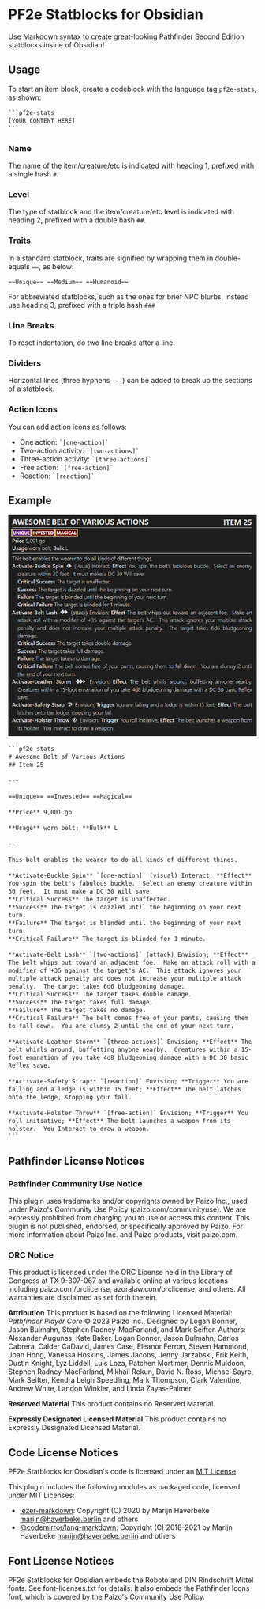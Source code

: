 # PF2e Statblocks for Obsidian

Use Markdown syntax to create great-looking Pathfinder Second Edition statblocks inside of Obsidian!

## Usage

To start an item block, create a codeblock with the language tag `pf2e-stats`, as shown:

    ```pf2e-stats
    [YOUR CONTENT HERE]
    ```

### Name

The name of the item/creature/etc is indicated with heading 1, prefixed with a single hash `#`.

### Level

The type of statblock and the item/creature/etc level is indicated with heading 2, prefixed with a double hash `##`.

### Traits

In a standard statblock, traits are signified by wrapping them in double-equals `==`, as below:

```
==Unique== ==Medium== ==Humanoid==
```

For abbreviated statblocks, such as the ones for brief NPC blurbs, instead use heading 3, prefixed with a triple hash `###`

### Line Breaks

To reset indentation, do two line breaks after a line.

### Dividers

Horizontal lines (three hyphens `---`) can be added to break up the sections of a statblock.

### Action Icons

You can add action icons as follows:

- One action: `` `[one-action]` ``
- Two-action activity: `` `[two-actions]` ``
- Three-action activity: `` `[three-actions]` ``
- Free action: `` `[free-action]` ``
- Reaction: `` `[reaction]` ``

## Example

![Item Example Formatted](/images/item_example.PNG)

	```pf2e-stats
	# Awesome Belt of Various Actions
	## Item 25

	---

	==Unique== ==Invested== ==Magical==

	**Price** 9,001 gp

	**Usage** worn belt; **Bulk** L

	---

	This belt enables the wearer to do all kinds of different things.

	**Activate-Buckle Spin** `[one-action]` (visual) Interact; **Effect** You spin the belt's fabulous buckle.  Select an enemy creature within 30 feet.  It must make a DC 30 Will save.
	**Critical Success** The target is unaffected.
	**Success** The target is dazzled until the beginning on your next turn.
	**Failure** The target is blinded until the beginning of your next turn.
	**Critical Failure** The target is blinded for 1 minute.

	**Activate-Belt Lash** `[two-actions]` (attack) Envision; **Effect** The belt whips out toward an adjacent foe.  Make an attack roll with a modifier of +35 against the target's AC.  This attack ignores your multiple attack penalty and does not increase your multiple attack penalty.  The target takes 6d6 bludgeoning damage.
	**Critical Success** The target takes double damage.
	**Success** The target takes full damage.
	**Failure** The target takes no damage.
	**Critical Failure** The belt comes free of your pants, causing them to fall down.  You are clumsy 2 until the end of your next turn.

	**Activate-Leather Storm** `[three-actions]` Envision; **Effect** The belt whirls around, buffetting anyone nearby.  Creatures within a 15-foot emanation of you take 4d8 bludgeoning damage with a DC 30 basic Reflex save.

	**Activate-Safety Strap** `[reaction]` Envision; **Trigger** You are falling and a ledge is within 15 feet; **Effect** The belt latches onto the ledge, stopping your fall.

	**Activate-Holster Throw** `[free-action]` Envision; **Trigger** You roll initiative; **Effect** The belt launches a weapon from its holster.  You Interact to draw a weapon.
	```

## Pathfinder License Notices

### Pathfinder Community Use Notice

This plugin uses trademarks and/or copyrights owned by Paizo Inc., used under Paizo's Community Use Policy (paizo.com/communityuse). We are expressly prohibited from charging you to use or access this content. This plugin is not published, endorsed, or specifically approved by Paizo. For more information about Paizo Inc. and Paizo products, visit paizo.com.

### ORC Notice

This product is licensed under the ORC License held in the Library of Congress at TX 9-307-067 and available online at various locations including paizo.com/orclicense, azoralaw.com/orclicense, and others.  All warranties are disclaimed as set forth therein.

**Attribution** This product is based on the following Licensed Material: *Pathfinder Player Core* © 2023 Paizo Inc., Designed by Logan Bonner, Jason Bulmahn, Stephen Radney-MacFarland, and Mark Seifter. Authors: Alexander Augunas, Kate Baker, Logan Bonner, Jason Bulmahn, Carlos Cabrera, Calder CaDavid, James Case, Eleanor Ferron, Steven Hammond, Joan Hong, Vanessa Hoskins, James Jacobs, Jenny Jarzabski, Erik Keith, Dustin Knight, Lyz Liddell, Luis Loza, Patchen Mortimer, Dennis Muldoon, Stephen Radney-MacFarland, Mikhail Rekun, David N. Ross, Michael Sayre, Mark Seifter, Kendra Leigh Speedling, Mark Thompson, Clark Valentine, Andrew White, Landon Winkler, and Linda Zayas-Palmer

**Reserved Material** This product contains no Reserved Material.

**Expressly Designated Licensed Material** This product contains no Expressly Designated Licensed Material.

## Code License Notices

PF2e Statblocks for Obsidian's code is licensed under an [MIT License](https://github.com/pixley/pf2e-statblock-for-obsidian/blob/main/LICENSE.txt).

This plugin includes the following modules as packaged code, licensed under MIT Licenses:

- [lezer-markdown](https://github.com/lezer-parser/markdown): Copyright (C) 2020 by Marijn Haverbeke <marijn@haverbeke.berlin> and others
- [@codemirror/lang-markdown](https://github.com/codemirror/lang-markdown): Copyright (C) 2018-2021 by Marijn Haverbeke <marijn@haverbeke.berlin> and others

## Font License Notices

PF2e Statblocks for Obsidian embeds the Roboto and DIN Rindschrift Mittel fonts.  See font-licenses.txt for details.  It also embeds the Pathfinder Icons font, which is covered by the Paizo's Community Use Policy.